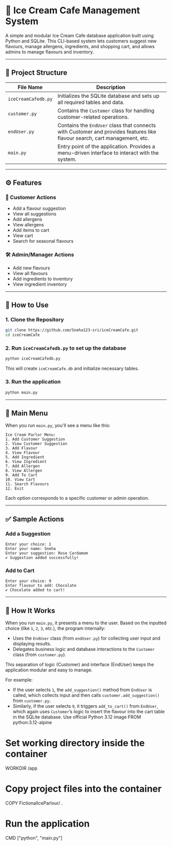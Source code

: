 
# 🍦 Ice Cream Cafe Management System

A simple and modular Ice Cream Cafe database application built using Python and SQLite. This CLI-based system lets customers suggest new flavours, manage allergens, ingredients, and shopping cart, and allows admins to manage flavours and inventory.

---

## 📁 Project Structure

| File Name           | Description                                                                 |
|---------------------|-----------------------------------------------------------------------------|
| `iceCreamCafedb.py` | Initializes the SQLite database and sets up all required tables and data.   |
| `customer.py`       | Contains the `Customer` class for handling customer-related operations.     |
| `endUser.py`        | Contains the `EndUser` class that connects with Customer and provides features like flavour search, cart management, etc. |
| `main.py`           | Entry point of the application. Provides a menu-driven interface to interact with the system. |

---

## ⚙️ Features

### 🧑 Customer Actions
- Add a flavour suggestion
- View all suggestions
- Add allergens
- View allergens
- Add items to cart
- View cart
- Search for seasonal flavours

### 🛠️ Admin/Manager Actions
- Add new flavours
- View all flavours
- Add ingredients to inventory
- View ingredient inventory

---

## 🧪 How to Use

### 1. Clone the Repository
```bash
git clone https://github.com/Sneha123-sri/iceCreamCafe.git
cd iceCreamCafe
```

### 2. Run `iceCreamCafedb.py` to set up the database
```bash
python iceCreamCafedb.py
```

This will create `iceCreamCafe.db` and initialize necessary tables.

### 3. Run the application
```bash
python main.py
```

---

## 🧾 Main Menu

When you run `main.py`, you'll see a menu like this:

```
Ice Cream Parlor Menu:
1. Add Customer Suggestion
2. View Customer Suggestion
3. Add Flavour
4. View Flavour
5. Add Ingredient
6. View Ingredient
7. Add Allergen
8. View Allergen
9. Add To Cart
10. View Cart
11. Search Flavours
12. Exit
```

Each option corresponds to a specific customer or admin operation.

---

## ✅ Sample Actions

### Add a Suggestion
```
Enter your choice: 1
Enter your name: Sneha
Enter your suggestion: Rose Cardamom
✔ Suggestion added successfully!
```

### Add to Cart
```
Enter your choice: 9
Enter flavour to add: Chocolate
✔ Chocolate added to cart!
```

---

## 📌 How It Works

When you run `main.py`, it presents a menu to the user. Based on the inputted choice (like `1`, `2`, `3`, etc.), the program internally:

- Uses the `EndUser` class (from `endUser.py`) for collecting user input and displaying results.
- Delegates business logic and database interactions to the `Customer` class (from `customer.py`).

This separation of logic (Customer) and interface (EndUser) keeps the application modular and easy to manage.

For example:
- If the user selects `1`, the `add_suggestion()` method from `EndUser` is called, which collects input and then calls `customer.add_suggestion()` from `customer.py`.
- Similarly, if the user selects `9`, it triggers `add_to_cart()` from `EndUser`, which again uses `Customer`’s logic to insert the flavour into the cart table in the SQLite database.
 Use official Python 3.12 image
FROM python:3.12-alpine

# Set working directory inside the container
WORKDIR /app

# Copy project files into the container
COPY FictionalIceParlour/ .


# Run the application
CMD ["python", "main.py"]

